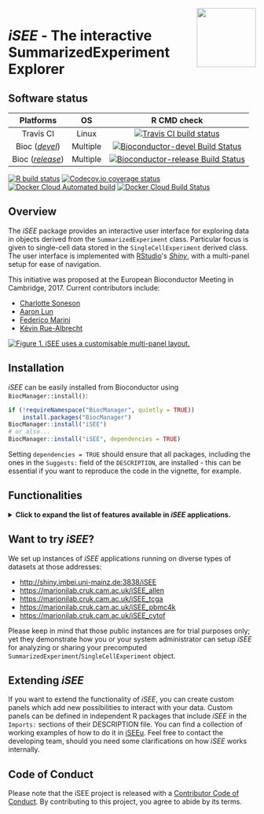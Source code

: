 <img src="inst/www/iSEE.png" align="right" alt="" width="120" />

# _iSEE_ - The interactive SummarizedExperiment Explorer 

## Software status

| Platforms |  OS  | R CMD check |
|:----------------:|:----------------:|:----------------:|
| Travis CI | Linux | [![Travis CI build status](https://travis-ci.com/iSEE/iSEE.svg?branch=master)](https://travis-ci.com/iSEE/iSEE) |
| Bioc ([_devel_](http://bioconductor.org/packages/devel/bioc/html/iSEE.html)) | Multiple | [![Bioconductor-devel Build Status](http://bioconductor.org/shields/build/devel/bioc/iSEE.svg)](http://bioconductor.org/checkResults/devel/bioc-LATEST/iSEE) |
| Bioc ([_release_](http://bioconductor.org/packages/release/bioc/html/iSEE.html)) | Multiple | [![Bioconductor-release Build Status](http://bioconductor.org/shields/build/release/bioc/iSEE.svg)](http://bioconductor.org/checkResults/release/bioc-LATEST/iSEE) |

<!-- badges: start -->
[![R build status](https://github.com/iSEE/iSEEu/workflows/build_check_deploy/badge.svg)](https://github.com/iSEE/iSEEu/actions)
[![Codecov.io coverage status](https://codecov.io/github/iSEE/iSEE/coverage.svg?branch=master)](https://codecov.io/github/iSEE/iSEE)
[![Docker Cloud Automated build](https://img.shields.io/docker/cloud/automated/iseedevelopers/isee)](https://hub.docker.com/r/iseedevelopers/isee)
[![Docker Cloud Build Status](https://img.shields.io/docker/cloud/build/iseedevelopers/isee)](https://hub.docker.com/r/iseedevelopers/isee)
<!-- badges: end -->

## Overview

The _iSEE_ package provides an interactive user interface for exploring data in objects derived from the `SummarizedExperiment` class.
Particular focus is given to single-cell data stored in the `SingleCellExperiment` derived class.
The user interface is implemented with [RStudio](https://www.rstudio.com)'s [_Shiny_](https://shiny.rstudio.com), with a multi-panel setup for ease of navigation.

This initiative was proposed at the European Bioconductor Meeting in Cambridge, 2017.
Current contributors include:

- [Charlotte Soneson](https://github.com/csoneson)
- [Aaron Lun](https://github.com/LTLA)
- [Federico Marini](https://github.com/federicomarini)
- [Kévin Rue-Albrecht](https://github.com/kevinrue)

[![Figure 1. _iSEE_ uses a customisable multi-panel layout.][Figure1]](https://f1000research.com/articles/7-741/v1)

## Installation

_iSEE_ can be easily installed from Bioconductor using `BiocManager::install()`:

```r
if (!requireNamespace("BiocManager", quietly = TRUE))
    install.packages("BiocManager")
BiocManager::install("iSEE")
# or also...
BiocManager::install("iSEE", dependencies = TRUE)
```

Setting `dependencies = TRUE` should ensure that all packages, including the ones in the `Suggests:` field of the `DESCRIPTION`, are installed - this can be essential if you want to reproduce the code in the vignette, for example.

## Functionalities

<details>
<summary><b>
Click to expand the list of features available in <i>iSEE</i> applications.
</b></summary>  

### General

* Multiple interactive plot types with selectable points.

* Interactive tables with selectable rows.

* Coloring of samples and features by metadata or expression data.

* Zooming to a plot subregion.

* Transmission of point selections between panels to highlight, color, or restrict data points in the receiving panel(s).

* Lasso point selection to define complex shapes.

### Sample-level visualization

The _iSEE_ user interface currently contains the following components where each data point represents a single biological sample:

*  **Reduced dimension plot**: Scatter plot of reduced dimensionality data.

* **Column data plot**: Adaptive plot of any one or two sample metadata.
A scatter, violin, or square design is dynamically applied according to the continuous or discrete nature of the metadata.

* **Feature assay plot**: Adaptive plot of expression data across samples for any two features or one feature against one sample metadata.

* **Column data table**: Table of sample metadata.

### Feature-level visualization

The _iSEE_ user interface currently contains the following components where each data point represents a genomic feature:

* **Row data plot**: Adaptive plot of any two feature metadata.
A scatter, violin, or square design is dynamically applied according to the continuous or discrete nature of the metadata.

* **Sample assay plot**: Adaptive plot of expression data across features for any two samples or one sample against one feature metadata.

* **Row data table**: Table of feature metadata.

### Integrated visualization

The _iSEE_ user interface contains the following components that integrate sample and feature information:

* **Complex heatmap plot**: Visualize multiple features across multiple samples annotated with sample metadata.

### Custom panels

The _iSEE_ API allows users to programmatically define their own plotting and table panels.
See the section [Extending _iSEE_](#extending-isee) further below.

### Miscellaneous

* The _iSEE_ user interface continually tracks the code corresponding to all visible plotting panels.
This code is rendered in a [shinyAce](https://cran.r-project.org/web/packages/shinyAce/index.html) text editor and can be copy-pasted into R scripts for customization and further use.

* Speech recognition can be enabled to control the user interface using voice commands.

</details>

## Want to try _iSEE_?

We set up instances of _iSEE_ applications running on diverse types of datasets at those addresses:

- http://shiny.imbei.uni-mainz.de:3838/iSEE
- https://marionilab.cruk.cam.ac.uk/iSEE_allen
- https://marionilab.cruk.cam.ac.uk/iSEE_tcga
- https://marionilab.cruk.cam.ac.uk/iSEE_pbmc4k
- https://marionilab.cruk.cam.ac.uk/iSEE_cytof

Please keep in mind that those public instances are for trial purposes only;
yet they demonstrate how you or your system administrator can setup _iSEE_ for analyzing or sharing your precomputed `SummarizedExperiment`/`SingleCellExperiment` object.

## Extending _iSEE_

If you want to extend the functionality of _iSEE_, you can create custom panels which add new possibilities to interact with your data.
Custom panels can be defined in independent R packages that include _iSEE_ in the `Imports:` sections of their DESCRIPTION file.
You can find a collection of working examples of how to do it in [iSEEu](https://github.com/iSEE/iSEEu).
Feel free to contact the developing team, should you need some clarifications on how _iSEE_ works internally.

[Figure1]: https://f1000researchdata.s3.amazonaws.com/manuscripts/16293/6bf85f9d-8352-4a78-a8da-456f05f5c4c9_figure1.gif "iSEE uses a customisable multi-panel layout"

## Code of Conduct
  
Please note that the iSEE project is released with a [Contributor Code of Conduct](https://contributor-covenant.org/version/2/0/CODE_OF_CONDUCT.html). By contributing to this project, you agree to abide by its terms.
